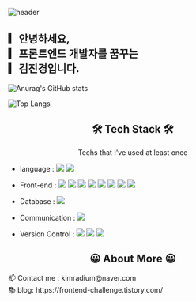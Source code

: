 ![header](https://capsule-render.vercel.app/api?type=soft&color=auto&height=150&section=header&text=JinkyungKim&fontSize=70&animation=twinkling)
<br/>

## ▎안녕하세요,<br>▎프론트엔드 개발자를 꿈꾸는 <br>▎김진경입니다.

![Anurag's GitHub stats](https://github-readme-stats-sand-six-91.vercel.app/api?username=Typonote&show_icons=true&count_private=true&line_height=24&theme=material-palenight&hide=stars)

![Top Langs](https://github-readme-stats.vercel.app/api/top-langs/?username=Typonote&layout=compact&theme=material-palenight)
<!-- ![willianrod's wakatime stats](https://github-readme-stats.vercel.app/api/wakatime?username=BoYeonJang&layout=compact&theme=material-palenight) -->

<h2 align="center">🛠 Tech Stack 🛠</h2>

<p align="center"> Techs that I've used at least once </p>

- language : 
<span><img src="https://img.shields.io/badge/JavaScript-F7DF1E?style=flat&logo=JavaScript&logoColor=white"/></span>
<span><img src="https://img.shields.io/badge/python-3776AB?style=flat&logo=python&logoColor=white"/></span>

- Front-end : 
<span><img src="https://img.shields.io/badge/React-61DAFB?style=flat&logo=react&logoColor=white"/></span>
<span><img src="https://img.shields.io/badge/-Redux-764ABC?style=flat&logo=redux&logoColor=white"/></span>
<span><img src="https://img.shields.io/badge/HTML-e34f26?style=flat&logo=html5&logoColor=white"/></span>
<span><img src="https://img.shields.io/badge/CSS-1572b6?style=flat&logo=css3&logoColor=white"/></span>
<span><img src="https://img.shields.io/badge/Sass-cc6699?style=flat&logo=sass&logoColor=white"/></span>
<span><img src="https://img.shields.io/badge/tailwindcss-%2338B2AC.svg?style=flat&logo=tailwind-css&logoColor=white"/></span>
<span><img src="https://img.shields.io/badge/Styled_Components-DB7093?style=flat&logo=styled-components&logoColor=white"/></span>
<span><img src="https://img.shields.io/badge/Android Studio-%3DDC84.svg?style=flat&logo=android-studio&logoColor=white"/></span>


- Database : <span><img src="https://img.shields.io/badge/MySQL-4479A1?style=flat&logo=MySQL&logoColor=white"/></span><br/>
- Communication : <span><img src="https://img.shields.io/badge/Figma-f24e1e?style=flat&logo=figma&logoColor=white"/></span><br/>
- Version Control : <span><img src="https://img.shields.io/badge/Git-f05032?style=flat&logo=git&logoColor=white"/></span>
<span><img src="https://img.shields.io/badge/GitHub-181717?style=flat&logo=github&logoColor=white"/></span>
<span><img src="https://img.shields.io/badge/GitLab-FCA121?style=flat&logo=GitLab&logoColor=white"/></span><br/>




<h2 align="center"> 😀 About More 😀 </h2> 
📫 Contact me : kimradium@naver.com <br>
📚 blog: https://frontend-challenge.tistory.com/ <br>
